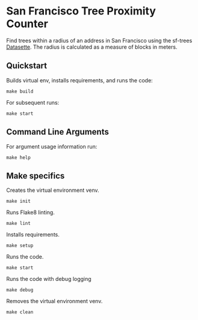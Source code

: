 # San Francisco Tree Proximity Counter
Find trees within a radius of an address in San Francisco using the sf-trees [Datasette](https://san-francisco.datasettes.com/sf-trees/Street_Tree_List).
The radius is calculated as a measure of blocks in meters.

## Quickstart
Builds virtual env, installs requirements, and runs the code:
```
make build
```

For subsequent runs:
```
make start
```

## Command Line Arguments
For argument usage information run:

```
make help
```

## Make specifics

Creates the virtual environment venv.
```
make init
```

Runs Flake8 linting.
```
make lint
```

Installs requirements.
```
make setup
```

Runs the code.
```
make start
```

Runs the code with debug logging
```
make debug
```

Removes the virtual environment venv.
```
make clean
```